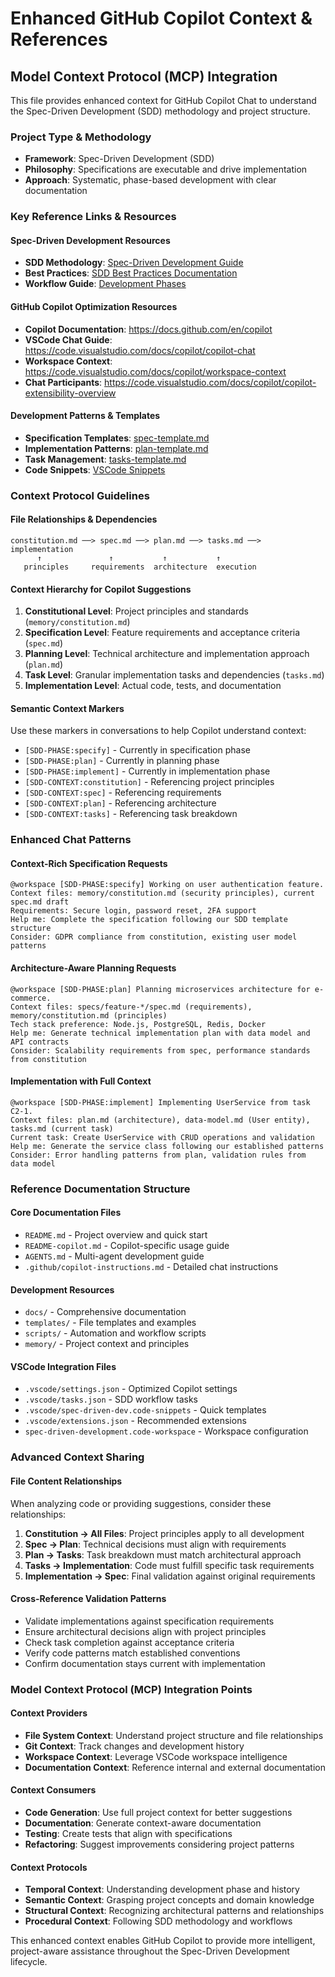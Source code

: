 # Enhanced GitHub Copilot Context & References

## Model Context Protocol (MCP) Integration

This file provides enhanced context for GitHub Copilot Chat to understand the Spec-Driven Development (SDD) methodology and project structure.

### Project Type & Methodology
- **Framework**: Spec-Driven Development (SDD)
- **Philosophy**: Specifications are executable and drive implementation
- **Approach**: Systematic, phase-based development with clear documentation

### Key Reference Links & Resources

#### Spec-Driven Development Resources
- **SDD Methodology**: [Spec-Driven Development Guide](https://github.com/FractionEstate/spec-kit)
- **Best Practices**: [SDD Best Practices Documentation](./README-copilot.md)
- **Workflow Guide**: [Development Phases](./copilot-instructions.md#development-workflow)

#### GitHub Copilot Optimization Resources
- **Copilot Documentation**: https://docs.github.com/en/copilot
- **VSCode Chat Guide**: https://code.visualstudio.com/docs/copilot/copilot-chat
- **Workspace Context**: https://code.visualstudio.com/docs/copilot/workspace-context
- **Chat Participants**: https://code.visualstudio.com/docs/copilot/copilot-extensibility-overview

#### Development Patterns & Templates
- **Specification Templates**: [spec-template.md](../spec-template.md)
- **Implementation Patterns**: [plan-template.md](../plan-template.md)
- **Task Management**: [tasks-template.md](../tasks-template.md)
- **Code Snippets**: [VSCode Snippets](../.vscode/spec-driven-dev.code-snippets)

### Context Protocol Guidelines

#### File Relationships & Dependencies
```
constitution.md ──> spec.md ──> plan.md ──> tasks.md ──> implementation
      ↑               ↑           ↑           ↑
   principles     requirements  architecture  execution
```

#### Context Hierarchy for Copilot Suggestions
1. **Constitutional Level**: Project principles and standards (`memory/constitution.md`)
2. **Specification Level**: Feature requirements and acceptance criteria (`spec.md`)
3. **Planning Level**: Technical architecture and implementation approach (`plan.md`)
4. **Task Level**: Granular implementation tasks and dependencies (`tasks.md`)
5. **Implementation Level**: Actual code, tests, and documentation

#### Semantic Context Markers
Use these markers in conversations to help Copilot understand context:

- `[SDD-PHASE:specify]` - Currently in specification phase
- `[SDD-PHASE:plan]` - Currently in planning phase
- `[SDD-PHASE:implement]` - Currently in implementation phase
- `[SDD-CONTEXT:constitution]` - Referencing project principles
- `[SDD-CONTEXT:spec]` - Referencing requirements
- `[SDD-CONTEXT:plan]` - Referencing architecture
- `[SDD-CONTEXT:tasks]` - Referencing task breakdown

### Enhanced Chat Patterns

#### Context-Rich Specification Requests
```
@workspace [SDD-PHASE:specify] Working on user authentication feature.
Context files: memory/constitution.md (security principles), current spec.md draft
Requirements: Secure login, password reset, 2FA support
Help me: Complete the specification following our SDD template structure
Consider: GDPR compliance from constitution, existing user model patterns
```

#### Architecture-Aware Planning Requests  
```
@workspace [SDD-PHASE:plan] Planning microservices architecture for e-commerce.
Context files: specs/feature-*/spec.md (requirements), memory/constitution.md (principles)
Tech stack preference: Node.js, PostgreSQL, Redis, Docker
Help me: Generate technical implementation plan with data model and API contracts
Consider: Scalability requirements from spec, performance standards from constitution
```

#### Implementation with Full Context
```
@workspace [SDD-PHASE:implement] Implementing UserService from task C2-1.
Context files: plan.md (architecture), data-model.md (User entity), tasks.md (current task)
Current task: Create UserService with CRUD operations and validation
Help me: Generate the service class following our established patterns
Consider: Error handling patterns from plan, validation rules from data model
```

### Reference Documentation Structure

#### Core Documentation Files
- `README.md` - Project overview and quick start
- `README-copilot.md` - Copilot-specific usage guide
- `AGENTS.md` - Multi-agent development guide
- `.github/copilot-instructions.md` - Detailed chat instructions

#### Development Resources
- `docs/` - Comprehensive documentation
- `templates/` - File templates and examples
- `scripts/` - Automation and workflow scripts
- `memory/` - Project context and principles

#### VSCode Integration Files
- `.vscode/settings.json` - Optimized Copilot settings
- `.vscode/tasks.json` - SDD workflow tasks
- `.vscode/spec-driven-dev.code-snippets` - Quick templates
- `.vscode/extensions.json` - Recommended extensions
- `spec-driven-development.code-workspace` - Workspace configuration

### Advanced Context Sharing

#### File Content Relationships
When analyzing code or providing suggestions, consider these relationships:

1. **Constitution → All Files**: Project principles apply to all development
2. **Spec → Plan**: Technical decisions must align with requirements
3. **Plan → Tasks**: Task breakdown must match architectural approach
4. **Tasks → Implementation**: Code must fulfill specific task requirements
5. **Implementation → Spec**: Final validation against original requirements

#### Cross-Reference Validation Patterns
- Validate implementations against specification requirements
- Ensure architectural decisions align with project principles
- Check task completion against acceptance criteria
- Verify code patterns match established conventions
- Confirm documentation stays current with implementation

### Model Context Protocol (MCP) Integration Points

#### Context Providers
- **File System Context**: Understand project structure and file relationships
- **Git Context**: Track changes and development history
- **Workspace Context**: Leverage VSCode workspace intelligence
- **Documentation Context**: Reference internal and external documentation

#### Context Consumers
- **Code Generation**: Use full project context for better suggestions
- **Documentation**: Generate context-aware documentation
- **Testing**: Create tests that align with specifications
- **Refactoring**: Suggest improvements considering project patterns

#### Context Protocols
- **Temporal Context**: Understanding development phase and history
- **Semantic Context**: Grasping project concepts and domain knowledge
- **Structural Context**: Recognizing architectural patterns and relationships
- **Procedural Context**: Following SDD methodology and workflows

This enhanced context enables GitHub Copilot to provide more intelligent, project-aware assistance throughout the Spec-Driven Development lifecycle.